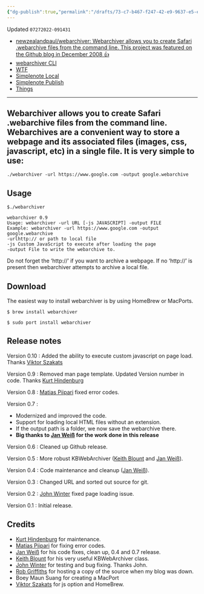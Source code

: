 ```yaml
---
{"dg-publish":true,"permalink":"/drafts/73-c7-b467-f247-42-e9-9637-e5-e77-c89-ed-15/","dgHomeLink":true,"dgPassFrontmatter":false}
---
```


Updated `07272022-091431`

- [newzealandpaul/webarchiver: Webarchiver allows you to create Safari .webarchive files from the command line. This project was featured on the Github blog in December 2008 👍](https://github.com/newzealandpaul/webarchiver)
- [webarchiver CLI](drafts://open?uuid=CAABBB06-186C-437D-BC30-65844BDBEC2B)
- [WTF](https://davidblue.wtf/drafts/CAABBB06-186C-437D-BC30-65844BDBEC2B.html)
- [Simplenote Local](simplenote://note/7e7592d5c20041c0a2ed8610e6c70e8e)
- [Simplenote Publish](http://simp.ly/publish/nyQqq5)
- [Things](things:///show?id=BjF5CaJMwPbPzgzkKrdt6q)

---

## Webarchiver allows you to create Safari .webarchive files from the command line. Webarchives are a convenient way to store a webpage and its associated files (images, css, javascript, etc) in a single file. It is very simple to use:

`./webarchiver -url https://www.google.com -output google.webarchive`

## Usage

```
$./webarchiver

webarchiver 0.9
Usage: webarchiver -url URL [-js JAVASCRIPT] -output FILE
Example: webarchiver -url https://www.google.com -output google.webarchive
-urlhttp:// or path to local file
-js Custom JavaScript to execute after loading the page
-output File to write the webarchive to.
```

Do not forget the ‘http://’ if you want to archive a webpage. If no
‘http://’ is present then webarchiver attempts to archive a local file.

## Download

The easiest way to install webarchiver is by using HomeBrew or MacPorts.
   
```
$ brew install webarchiver

$ sudo port install webarchiver
```

## Release notes

Version 0.10 : Added the ability to execute custom javascript on page load. Thanks [Viktor Szakats](https://github.com/vszakats)

Version 0.9 : Removed man page template. Updated Version number in code. Thanks [Kurt Hindenburg][]

Version 0.8 : [Matias Piipari][] fixed error codes.

Version 0.7 : 

- Modernized and improved the code.
- Support for loading local HTML files without an extension.
- If the output path is a folder, we now save the webarchive there.
- **Big thanks to [Jan Weiß][] for the work done in this release**

Version 0.6 : Cleaned up Github release.

Version 0.5 : More robust KBWebArchiver ([Keith Blount][] and [Jan Weiß][]).

Version 0.4 : Code maintenance and cleanup ([Jan Weiß][]).

Version 0.3 : Changed URL and sorted out source for git.

Version 0.2 : [John Winter][] fixed page loading issue.

Version 0.1 : Initial release.

## Credits
-   [Kurt Hindenburg][] for maintenance. 
-   [Matias Piipari][] for fixing error codes.
-   [Jan Weiß][] for his code fixes, clean up, 0.4 and 0.7 release. 
-   [Keith Blount][] for his very
useful KBWebArchiver class.
-   [John Winter][] for testing and bug fixing. Thanks John.
-   [Rob Griffiths][] for hosting a copy of the source when my blog was
down.
-   Boey Maun Suang for creating a MacPort
-   [Viktor Szakats](https://github.com/vszakats) for js option and HomeBrew.

  [Matias Piipari]: https://github.com/mz2
  [MacPorts]: https://www.macports.org/
  [Jan Weiß]: https://github.com/JanX2/webarchiver
  [John Winter]: http://www.shipsomecode.com/
  [Keith Blount]: https://www.literatureandlatte.com/
  [Rob Griffiths]: https://www.macosxhints.com/
  [Kurt Hindenburg]: https://github.com/kurthindenburg?tab=activity